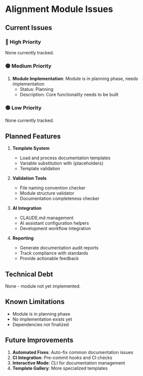 # Alignment Module Issues

## Current Issues

### 🔴 High Priority
None currently tracked.

### 🟡 Medium Priority
1. **Module Implementation**: Module is in planning phase, needs implementation
   - Status: Planning
   - Description: Core functionality needs to be built

### 🟢 Low Priority
None currently tracked.

## Planned Features
1. **Template System**
   - Load and process documentation templates
   - Variable substitution with {placeholders}
   - Template validation

2. **Validation Tools**
   - File naming convention checker
   - Module structure validator
   - Documentation completeness checker

3. **AI Integration**
   - CLAUDE.md management
   - AI assistant configuration helpers
   - Development workflow integration

4. **Reporting**
   - Generate documentation audit reports
   - Track compliance with standards
   - Provide actionable feedback

## Technical Debt
None - module not yet implemented.

## Known Limitations
- Module is in planning phase
- No implementation exists yet
- Dependencies not finalized

## Future Improvements
1. **Automated Fixes**: Auto-fix common documentation issues
2. **CI Integration**: Pre-commit hooks and CI checks
3. **Interactive Mode**: CLI for documentation management
4. **Template Gallery**: More specialized templates